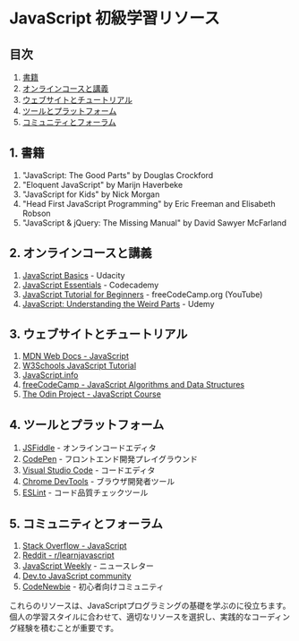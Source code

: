 # JavaScript 初級学習リソース

## 目次
1. [書籍](#1-書籍)
2. [オンラインコースと講義](#2-オンラインコースと講義)
3. [ウェブサイトとチュートリアル](#3-ウェブサイトとチュートリアル)
4. [ツールとプラットフォーム](#4-ツールとプラットフォーム)
5. [コミュニティとフォーラム](#5-コミュニティとフォーラム)

## 1. 書籍

1. "JavaScript: The Good Parts" by Douglas Crockford
2. "Eloquent JavaScript" by Marijn Haverbeke
3. "JavaScript for Kids" by Nick Morgan
4. "Head First JavaScript Programming" by Eric Freeman and Elisabeth Robson
5. "JavaScript & jQuery: The Missing Manual" by David Sawyer McFarland

## 2. オンラインコースと講義

1. [JavaScript Basics](https://www.udacity.com/course/intro-to-javascript--ud803) - Udacity
2. [JavaScript Essentials](https://www.codecademy.com/learn/introduction-to-javascript) - Codecademy
3. [JavaScript Tutorial for Beginners](https://www.youtube.com/watch?v=PkZNo7MFNFg) - freeCodeCamp.org (YouTube)
4. [JavaScript: Understanding the Weird Parts](https://www.udemy.com/course/understand-javascript/) - Udemy

## 3. ウェブサイトとチュートリアル

1. [MDN Web Docs - JavaScript](https://developer.mozilla.org/en-US/docs/Web/JavaScript)
2. [W3Schools JavaScript Tutorial](https://www.w3schools.com/js/)
3. [JavaScript.info](https://javascript.info/)
4. [freeCodeCamp - JavaScript Algorithms and Data Structures](https://www.freecodecamp.org/learn/javascript-algorithms-and-data-structures/)
5. [The Odin Project - JavaScript Course](https://www.theodinproject.com/paths/full-stack-javascript/courses/javascript)

## 4. ツールとプラットフォーム

1. [JSFiddle](https://jsfiddle.net/) - オンラインコードエディタ
2. [CodePen](https://codepen.io/) - フロントエンド開発プレイグラウンド
3. [Visual Studio Code](https://code.visualstudio.com/) - コードエディタ
4. [Chrome DevTools](https://developers.google.com/web/tools/chrome-devtools) - ブラウザ開発者ツール
5. [ESLint](https://eslint.org/) - コード品質チェックツール

## 5. コミュニティとフォーラム

1. [Stack Overflow - JavaScript](https://stackoverflow.com/questions/tagged/javascript)
2. [Reddit - r/learnjavascript](https://www.reddit.com/r/learnjavascript/)
3. [JavaScript Weekly](https://javascriptweekly.com/) - ニュースレター
4. [Dev.to JavaScript community](https://dev.to/t/javascript)
5. [CodeNewbie](https://www.codenewbie.org/) - 初心者向けコミュニティ

これらのリソースは、JavaScriptプログラミングの基礎を学ぶのに役立ちます。個人の学習スタイルに合わせて、適切なリソースを選択し、実践的なコーディング経験を積むことが重要です。